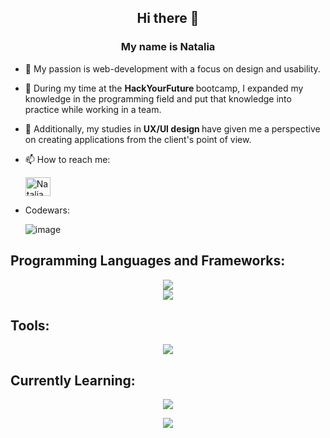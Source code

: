 
 ## <div align="center"> Hi there 👋 
  ### <div align="center">My name is Natalia</div>  

- 🌱 My passion is web-development with a focus on design and 
usability.
 - 🌱  During my time at the <b> HackYourFuture </b> bootcamp, I 
expanded my knowledge in the programming field and put that 
knowledge into practice while working in a team.
- 🌱 Additionally, my studies in  <b> UX/UI design  </b> have given me a perspective on 
creating applications from the client's point of view.

- 📫 How to reach me: <p><a href="https://www.linkedin.com/in/nataliapersson/" target="_blank"><img align="center" src="https://raw.githubusercontent.com/rahuldkjain/github-profile-readme-generator/master/src/images/icons/Social/linked-in-alt.svg" alt="Natalia Persson" height="30" width="40" /></a></p>

- Codewars: <p>![image](https://user-images.githubusercontent.com/86012464/233157657-c2a277e9-18e4-4c44-a326-351fd774ba25.png)
</p>

## Programming Languages and Frameworks:

<p align="center">
  <a href="https://skillicons.dev">
    <img src="https://skillicons.dev/icons?i=html,js,react,nodejs,jquery,mysql,postgres " /> <br>
   <img src="https://skillicons.dev/icons?i=tailwind,materialui,styledcomponents,css,bootstrap " />
  </a>
</p>

## Tools:
<p align="center">
  <a href="https://skillicons.dev">
    <img src="https://skillicons.dev/icons?i=docker,figma,git,postman,vscode " />
  </a>
</p>

## Currently Learning:
  <p align="center">
  <a href="https://skillicons.dev">
    <img src="https://skillicons.dev/icons?i=ts,lua " />
  </a>
</p>

  
<div align="center">
<img src="https://komarev.com/ghpvc/?username=na-talia&&color=blueviolet&&style=flat-square" align="center" />
</div> 

<!--
**na-talia/na-talia** is a ✨ _special_ ✨ repository because its `README.md` (this file) appears on your GitHub profile.

Here are some ideas to get you started:

- 🔭 I’m currently working on ...
- 🌱 I’m currently learning ...
- 👯 I’m looking to collaborate on ...
- 🤔 I’m looking for help with ...
- 💬 Ask me about ...
- 📫 How to reach me: ...
- 😄 Pronouns: ...
- ⚡ Fun fact: ...
-->
